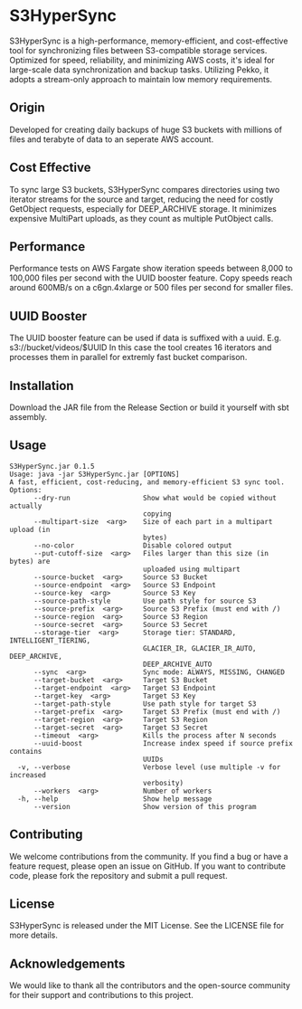 # S3HyperSync
S3HyperSync is a high-performance, memory-efficient, and cost-effective tool for synchronizing files between S3-compatible storage services. Optimized for speed, reliability, and minimizing AWS costs, it's ideal for large-scale data synchronization and backup tasks. Utilizing Pekko, it adopts a stream-only approach to maintain low memory requirements.

## Origin
Developed for creating daily backups of huge S3 buckets with millions of files and terabyte of data to an seperate AWS account.

## Cost Effective
To sync large S3 buckets, S3HyperSync compares directories using two iterator streams for the source and target, reducing the need for costly GetObject requests, especially for DEEP_ARCHIVE storage. 
It minimizes expensive MultiPart uploads, as they count as multiple PutObject calls.

## Performance
Performance tests on AWS Fargate show iteration speeds between 8,000 to 100,000 files per second with the UUID booster feature. 
Copy speeds reach around 600MB/s on a c6gn.4xlarge or 500 files per second for smaller files.

## UUID Booster
The UUID booster feature can be used if data is suffixed with a uuid. E.g. s3://bucket/videos/$UUID
In this case the tool creates 16 iterators and processes them in parallel for extremly fast bucket comparison.

## Installation

Download the JAR file from the Release Section or build it yourself with sbt assembly.

## Usage

```
S3HyperSync.jar 0.1.5
Usage: java -jar S3HyperSync.jar [OPTIONS]
A fast, efficient, cost-reducing, and memory-efficient S3 sync tool.
Options:
      --dry-run                  Show what would be copied without actually
                                 copying
      --multipart-size  <arg>    Size of each part in a multipart upload (in
                                 bytes)
      --no-color                 Disable colored output
      --put-cutoff-size  <arg>   Files larger than this size (in bytes) are
                                 uploaded using multipart
      --source-bucket  <arg>     Source S3 Bucket
      --source-endpoint  <arg>   Source S3 Endpoint
      --source-key  <arg>        Source S3 Key
      --source-path-style        Use path style for source S3
      --source-prefix  <arg>     Source S3 Prefix (must end with /)
      --source-region  <arg>     Source S3 Region
      --source-secret  <arg>     Source S3 Secret
      --storage-tier  <arg>      Storage tier: STANDARD, INTELLIGENT_TIERING,
                                 GLACIER_IR, GLACIER_IR_AUTO, DEEP_ARCHIVE,
                                 DEEP_ARCHIVE_AUTO
      --sync  <arg>              Sync mode: ALWAYS, MISSING, CHANGED
      --target-bucket  <arg>     Target S3 Bucket
      --target-endpoint  <arg>   Target S3 Endpoint
      --target-key  <arg>        Target S3 Key
      --target-path-style        Use path style for target S3
      --target-prefix  <arg>     Target S3 Prefix (must end with /)
      --target-region  <arg>     Target S3 Region
      --target-secret  <arg>     Target S3 Secret
      --timeout  <arg>           Kills the process after N seconds
      --uuid-boost               Increase index speed if source prefix contains
                                 UUIDs
  -v, --verbose                  Verbose level (use multiple -v for increased
                                 verbosity)
      --workers  <arg>           Number of workers
  -h, --help                     Show help message
      --version                  Show version of this program
```
## Contributing

We welcome contributions from the community. If you find a bug or have a feature request, please open an issue on
GitHub. If you want to contribute code, please fork the repository and submit a pull request.

## License

S3HyperSync is released under the MIT License. See the LICENSE file for more details.

## Acknowledgements

We would like to thank all the contributors and the open-source community for their support and contributions to this
project.
